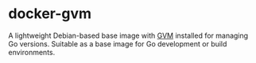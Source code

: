 # docker-gvm
A lightweight Debian-based base image with [GVM](https://github.com/moovweb/gvm) installed for managing Go versions. Suitable as a base image for Go development or build environments.
